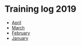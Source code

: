 # Training log 2019
- [April](/training-log/2019/april/)
- [March](/training-log/2019/march/)
- [February](/training-log/2019/february/)
- [January](/training-log/2019/january/)
